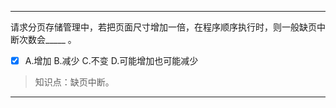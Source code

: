 ---
请求分页存储管理中，若把页面尺寸增加一倍，在程序顺序执行时，则一般缺页中断次数会_____ 。
- [x] A.增加 B.减少 C.不变 D.可能增加也可能减少

> 知识点：缺页中断。

---